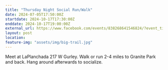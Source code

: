 ```yaml
---
title: "Thursday Night Social Run/Walk"
date: 2024-07-05T17:50:00Z
startdate: 2024-10-17T17:30:00Z
enddate: 2024-10-17T19:00:00Z
external_url: https://www.facebook.com/events/838268641546824/?event_time_id=838268691546819
layout: post
location: 
feature-img: "assets/img/big-trail.jpg"
---
```


Meet at LaPlanchada 217 W Gurley. Walk or run 2-4 miles to Granite Park and back. Hang around afterwards to socialize. <br>
  <br>
  

